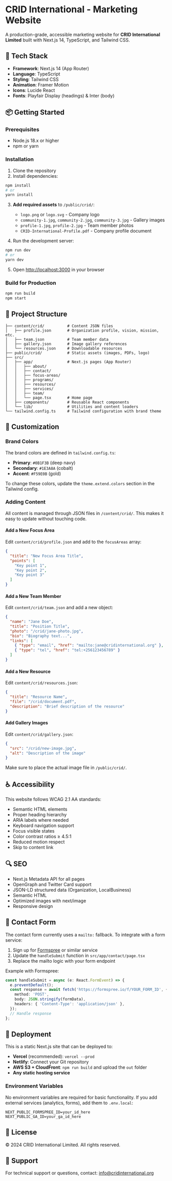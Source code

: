 # CRID International - Marketing Website

A production-grade, accessible marketing website for **CRID International Limited** built with Next.js 14, TypeScript, and Tailwind CSS.

## 🚀 Tech Stack

- **Framework**: Next.js 14 (App Router)
- **Language**: TypeScript
- **Styling**: Tailwind CSS
- **Animation**: Framer Motion
- **Icons**: Lucide React
- **Fonts**: Playfair Display (headings) & Inter (body)

## 📦 Getting Started

### Prerequisites

- Node.js 18.x or higher
- npm or yarn

### Installation

1. Clone the repository
2. Install dependencies:

```bash
npm install
# or
yarn install
```

3. **Add required assets** to `/public/crid/`:
   - `logo.png` or `logo.svg` - Company logo
   - `community-1.jpg`, `community-2.jpg`, `community-3.jpg` - Gallery images
   - `profile-1.jpg`, `profile-2.jpg` - Team member photos
   - `CRID-International-Profile.pdf` - Company profile document

4. Run the development server:

```bash
npm run dev
# or
yarn dev
```

5. Open [http://localhost:3000](http://localhost:3000) in your browser

### Build for Production

```bash
npm run build
npm start
```

## 📁 Project Structure

```
├── content/crid/          # Content JSON files
│   ├── profile.json       # Organization profile, vision, mission, etc.
│   ├── team.json          # Team member data
│   ├── gallery.json       # Image gallery references
│   └── resources.json     # Downloadable resources
├── public/crid/           # Static assets (images, PDFs, logo)
├── src/
│   ├── app/               # Next.js pages (App Router)
│   │   ├── about/
│   │   ├── contact/
│   │   ├── focus-areas/
│   │   ├── programs/
│   │   ├── resources/
│   │   ├── services/
│   │   ├── team/
│   │   └── page.tsx       # Home page
│   ├── components/        # Reusable React components
│   └── lib/               # Utilities and content loaders
└── tailwind.config.ts     # Tailwind configuration with brand theme
```

## 🎨 Customization

### Brand Colors

The brand colors are defined in `tailwind.config.ts`:

- **Primary**: `#0B1F3B` (deep navy)
- **Secondary**: `#1E3A8A` (cobalt)
- **Accent**: `#F59E0B` (gold)

To change these colors, update the `theme.extend.colors` section in the Tailwind config.

### Adding Content

All content is managed through JSON files in `/content/crid/`. This makes it easy to update without touching code.

#### Add a New Focus Area

Edit `content/crid/profile.json` and add to the `focusAreas` array:

```json
{
  "title": "New Focus Area Title",
  "points": [
    "Key point 1",
    "Key point 2",
    "Key point 3"
  ]
}
```

#### Add a New Team Member

Edit `content/crid/team.json` and add a new object:

```json
{
  "name": "Jane Doe",
  "title": "Position Title",
  "photo": "/crid/jane-photo.jpg",
  "bio": "Biography text...",
  "links": [
    { "type": "email", "href": "mailto:jane@cridinternational.org" },
    { "type": "tel", "href": "tel:+256123456789" }
  ]
}
```

#### Add a New Resource

Edit `content/crid/resources.json`:

```json
{
  "title": "Resource Name",
  "file": "/crid/document.pdf",
  "description": "Brief description of the resource"
}
```

#### Add Gallery Images

Edit `content/crid/gallery.json`:

```json
{
  "src": "/crid/new-image.jpg",
  "alt": "Description of the image"
}
```

Make sure to place the actual image file in `/public/crid/`.

## ♿ Accessibility

This website follows WCAG 2.1 AA standards:

- Semantic HTML elements
- Proper heading hierarchy
- ARIA labels where needed
- Keyboard navigation support
- Focus visible states
- Color contrast ratios ≥ 4.5:1
- Reduced motion respect
- Skip to content link

## 🔍 SEO

- Next.js Metadata API for all pages
- OpenGraph and Twitter Card support
- JSON-LD structured data (Organization, LocalBusiness)
- Semantic HTML
- Optimized images with next/image
- Responsive design

## 📧 Contact Form

The contact form currently uses a `mailto:` fallback. To integrate with a form service:

1. Sign up for [Formspree](https://formspree.io/) or similar service
2. Update the `handleSubmit` function in `src/app/contact/page.tsx`
3. Replace the mailto logic with your form endpoint

Example with Formspree:

```typescript
const handleSubmit = async (e: React.FormEvent) => {
  e.preventDefault();
  const response = await fetch('https://formspree.io/f/YOUR_FORM_ID', {
    method: 'POST',
    body: JSON.stringify(formData),
    headers: { 'Content-Type': 'application/json' },
  });
  // Handle response
};
```

## 🚀 Deployment

This is a static Next.js site that can be deployed to:

- **Vercel** (recommended): `vercel --prod`
- **Netlify**: Connect your Git repository
- **AWS S3 + CloudFront**: `npm run build` and upload the `out` folder
- **Any static hosting service**

### Environment Variables

No environment variables are required for basic functionality. If you add external services (analytics, forms), add them to `.env.local`:

```
NEXT_PUBLIC_FORMSPREE_ID=your_id_here
NEXT_PUBLIC_GA_ID=your_ga_id_here
```

## 📝 License

© 2024 CRID International Limited. All rights reserved.

## 🤝 Support

For technical support or questions, contact: info@cridinternational.org


